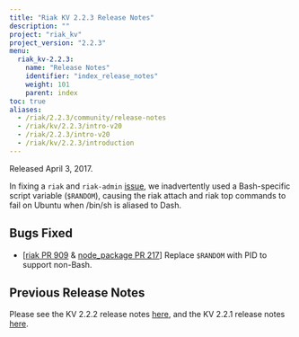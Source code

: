 ```yaml
---
title: "Riak KV 2.2.3 Release Notes"
description: ""
project: "riak_kv"
project_version: "2.2.3"
menu:
  riak_kv-2.2.3:
    name: "Release Notes"
    identifier: "index_release_notes"
    weight: 101
    parent: index
toc: true
aliases:
  - /riak/2.2.3/community/release-notes
  - /riak/kv/2.2.3/intro-v20
  - /riak/2.2.3/intro-v20
  - /riak/kv/2.2.3/introduction
---
```


Released April 3, 2017.

In fixing a `riak` and `riak-admin` [issue](https://github.com/basho/node_package/pull/210), we inadvertently used a Bash-specific script variable (`$RANDOM`), causing the riak attach and riak top commands to fail on Ubuntu when /bin/sh is aliased to Dash.

## Bugs Fixed

* [[riak PR 909](https://github.com/basho/riak/pull/909) & [node_package PR 217](https://github.com/basho/node_package/pull/217)] Replace `$RANDOM` with PID to support non-Bash.

## Previous Release Notes

Please see the KV 2.2.2 release notes [here](/riak/kv/2.2.2/release-notes/), and the KV 2.2.1 release notes [here](/riak/kv/2.2.1/release-notes/).
